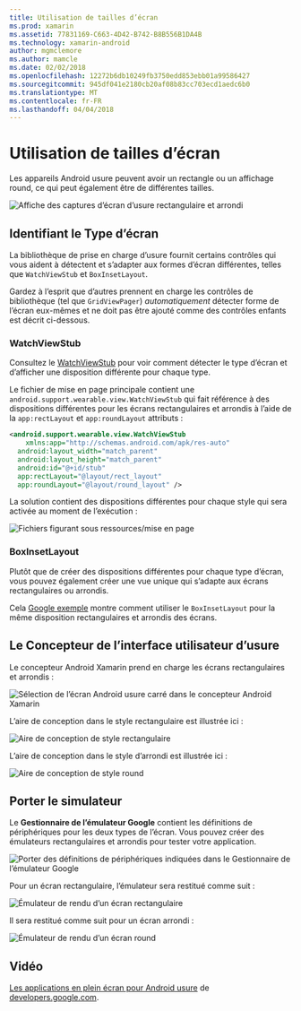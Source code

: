 ```yaml
---
title: Utilisation de tailles d’écran
ms.prod: xamarin
ms.assetid: 77831169-C663-4D42-B742-B8B556B1DA4B
ms.technology: xamarin-android
author: mgmclemore
ms.author: mamcle
ms.date: 02/02/2018
ms.openlocfilehash: 12272b6db10249fb3750edd853ebb01a99586427
ms.sourcegitcommit: 945df041e2180cb20af08b83cc703ecd1aedc6b0
ms.translationtype: MT
ms.contentlocale: fr-FR
ms.lasthandoff: 04/04/2018
---
```

# <a name="working-with-screen-sizes"></a>Utilisation de tailles d’écran

Les appareils Android usure peuvent avoir un rectangle ou un affichage round, ce qui peut également être de différentes tailles.

![Affiche des captures d’écran d’usure rectangulaire et arrondi](screen-sizes-images/moyeu-wear.png)

## <a name="identifying-screen-type"></a>Identifiant le Type d’écran

La bibliothèque de prise en charge d’usure fournit certains contrôles qui vous aident à détectent et s’adapter aux formes d’écran différentes, telles que `WatchViewStub` et `BoxInsetLayout`.

Gardez à l’esprit que d’autres prennent en charge les contrôles de bibliothèque (tel que `GridViewPager`) *automatiquement* détecter forme de l’écran eux-mêmes et ne doit pas être ajouté comme des contrôles enfants est décrit ci-dessous.

### <a name="watchviewstub"></a>WatchViewStub

Consultez le [WatchViewStub](https://developer.xamarin.com/samples/WatchViewStub/) pour voir comment détecter le type d’écran et d’afficher une disposition différente pour chaque type.

Le fichier de mise en page principale contient une `android.support.wearable.view.WatchViewStub` qui fait référence à des dispositions différentes pour les écrans rectangulaires et arrondis à l’aide de la `app:rectLayout` et `app:roundLayout` attributs :

```xml
<android.support.wearable.view.WatchViewStub
    xmlns:app="http://schemas.android.com/apk/res-auto"
  android:layout_width="match_parent"
  android:layout_height="match_parent"
  android:id="@+id/stub"
  app:rectLayout="@layout/rect_layout"
  app:roundLayout="@layout/round_layout" />
```

La solution contient des dispositions différentes pour chaque style qui sera activée au moment de l’exécution :

![Fichiers figurant sous ressources/mise en page](screen-sizes-images/solution.png)


### <a name="boxinsetlayout"></a>BoxInsetLayout

Plutôt que de créer des dispositions différentes pour chaque type d’écran, vous pouvez également créer une vue unique qui s’adapte aux écrans rectangulaires ou arrondis.

Cela [Google exemple](https://developer.android.com/training/wearables/ui/layouts.html#same-layout) montre comment utiliser le `BoxInsetLayout` pour la même disposition rectangulaires et arrondis des écrans.


## <a name="wear-ui-designer"></a>Le Concepteur de l’interface utilisateur d’usure

Le concepteur Android Xamarin prend en charge les écrans rectangulaires et arrondis :

![Sélection de l’écran Android usure carré dans le concepteur Android Xamarin](screen-sizes-images/design-screen-type.png)

L’aire de conception dans le style rectangulaire est illustrée ici :

![Aire de conception de style rectangulaire](screen-sizes-images/design-rect.png) 

L’aire de conception dans le style d’arrondi est illustrée ici :

![Aire de conception de style round](screen-sizes-images/design-round.png)


## <a name="wear-simulator"></a>Porter le simulateur

Le **Gestionnaire de l’émulateur Google** contient les définitions de périphériques pour les deux types de l’écran. Vous pouvez créer des émulateurs rectangulaires et arrondis pour tester votre application.

![Porter des définitions de périphériques indiquées dans le Gestionnaire de l’émulateur Google](screen-sizes-images/emulator-devices.png)

Pour un écran rectangulaire, l’émulateur sera restitué comme suit :

![Émulateur de rendu d’un écran rectangulaire](screen-sizes-images/recipe-2.png) 

Il sera restitué comme suit pour un écran arrondi :

![Émulateur de rendu d’un écran round](screen-sizes-images/recipe-2-round.png)

## <a name="video"></a>Vidéo

[Les applications en plein écran pour Android usure](https://www.youtube.com/watch?v=naf_WbtFAlY) de [developers.google.com](https://www.youtube.com/channel/UC_x5XG1OV2P6uZZ5FSM9Ttw).


